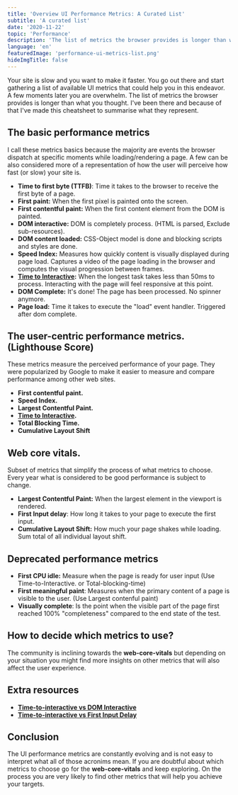 ```yaml
---
title: 'Overview UI Performance Metrics: A Curated List'
subtitle: 'A curated list'
date: '2020-11-22'
topic: 'Performance'
description: 'The list of metrics the browser provides is longer than what I thought and hopefully I can summarise in here what they represent. TLDR; Web-core-vitals.'
language: 'en'
featuredImage: 'performance-ui-metrics-list.png'
hideImgTitle: false
---
```


Your site is slow and you want to make it faster. You go out there and start gathering a list of available UI metrics that could help you in this endeavor. A few moments later you are overwhelm. The list of metrics the browser provides is longer than what you thought. I've been there and because of that I've made this cheatsheet to summarise what they represent.

## The basic performance metrics

I call these metrics basics because the majority are events the browser dispatch at specific moments while loading/rendering a page. A few can be also considered more of a representation of how the user will perceive how fast (or slow) your site is.

- **Time to first byte (TTFB)**: Time it takes to the browser to receive the first byte of a page.
- **First paint:** When the first pixel is painted onto the screen.
- **First contentful paint:** When the first content element from the DOM is painted.
- **DOM interactive:** DOM is completely process. (HTML is parsed, Exclude sub-resources).
- **DOM content loaded:** CSS-Object model is done and blocking scripts and styles are done.
- **Speed Index:** Measures how quickly content is visually displayed during page load. Captures a video of the page loading in the browser and computes the visual progression between frames.
- **[Time to Interactive](/2020/ui-performance-metrics-what-is-time-to-interactive/):** When the longest task takes less than 50ms to process. Interacting with the page will feel responsive at this point.
- **DOM Complete:** It's done! The page has been processed. No spinner anymore.
- **Page load:** Time it takes to execute the "load" event handler. Triggered after dom complete.

## The user-centric performance metrics. (Lighthouse Score)

These metrics measure the perceived performance of your page. They were popularized by Google to make it easier to measure and compare performance among other web sites.

- **First contentful paint.**
- **Speed Index.**
- **Largest Contentful Paint.**
- **[Time to Interactive](/2020/ui-performance-metrics-what-is-time-to-interactive/).**
- **Total Blocking Time.**
- **Cumulative Layout Shift**

## Web core vitals.

Subset of metrics that simplify the process of what metrics to choose. Every year what is considered to be good performance is subject to change.

- **Largest Contentful Paint:** When the largest element in the viewport is rendered.
- **First Input delay**: How long it takes to your page to execute the first input.
- **Cumulative Layout Shift:** How much your page shakes while loading. Sum total of all individual layout shift.

## Deprecated performance metrics

- **First CPU idle:** Measure when the page is ready for user input (Use Time-to-Interactive. or Total-blocking-time)
- **First meaningful paint**: Measures when the primary content of a page is visible to the user. (Use Largest contenful paint)
- **Visually complete**: Is the point when the visible part of the page first reached 100% "completeness" compared to the end state of the test.

## How to decide which metrics to use?

The community is inclining towards the **web-core-vitals** but depending on your situation you might find more insights on other metrics that will also affect the user experience.

## Extra resources

- **[Time-to-interactive vs DOM Interactive](/2020/ui-performance-metrics-tti-vs-domInteractive/)**
- **[Time-to-interactive vs First Input Delay](/2020/ui-performance-metrics-tti-vs-fid/)**

## Conclusion

The UI performance metrics are constantly evolving and is not easy to interpret what all of those acronims mean. If you are doubtful about which metrics to choose go for the **web-core-vitals** and keep exploring. On the process you are very likely to find other metrics that will help you achieve your targets.
